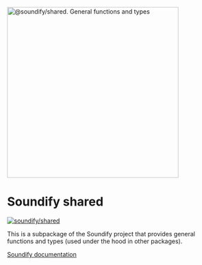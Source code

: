 <img src="https://svgshare.com/i/ro8.svg" width="400px" alt="@soundify/shared. General functions and types">

# Soundify shared

<a href="https://bundlejs.com/?q=%40soundify%2Fshared">
  <img src="https://img.shields.io/badge/dynamic/json?color=1DB954&label=%40soundify%2Fshared&query=$.size.uncompressedSize&url=https://deno.bundlejs.com/?q=%40soundify%2Fshared" alt="soundify/shared">
</a>

This is a subpackage of the Soundify project that provides general functions and
types (used under the hood in other packages).

[Soundify documentation](https://github.com/MellKam/soundify#readme)
